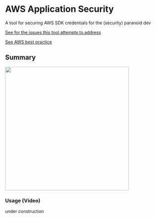 # AWS Application Security

A tool for securing AWS SDK credentials for the (security) paranoid dev  

[See for the  issues this tool attempts to address](https://rhinosecuritylabs.com/cloud-security/aws-security-vulnerabilities-perspective/)  

[See AWS best practice](https://docs.aws.amazon.com/general/latest/gr/aws-access-keys-best-practices.html)

 

## Summary
<img src="https://github.com/nigel447/krypto-manager/blob/master/sum1.png" width="400"/>  


### Usage (Video)
under construction